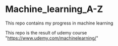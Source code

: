 # Machine_learning_A-Z

This repo contains my progress in machine learning 

This repo is the result of udemy course 
    "https://www.udemy.com/machinelearning/"
